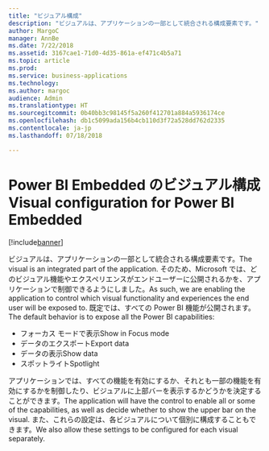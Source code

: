 ```yaml
---
title: "ビジュアル構成"
description: "ビジュアルは、アプリケーションの一部として統合される構成要素です。"
author: MargoC
manager: AnnBe
ms.date: 7/22/2018
ms.assetid: 3167cae1-71d0-4d35-861a-ef471c4b5a71
ms.topic: article
ms.prod: 
ms.service: business-applications
ms.technology: 
ms.author: margoc
audience: Admin
ms.translationtype: HT
ms.sourcegitcommit: 0b40bb3c98145f5a260f412701a884a5936174ce
ms.openlocfilehash: db1c5099ada156b4cb110d3f72a528dd762d2335
ms.contentlocale: ja-jp
ms.lasthandoff: 07/18/2018

---
```

#  <a name="visual-configuration-for-power-bi-embedded"></a><span data-ttu-id="56e85-103">Power BI Embedded のビジュアル構成</span><span class="sxs-lookup"><span data-stu-id="56e85-103">Visual configuration for Power BI Embedded</span></span>


[!include[banner](../../../includes/banner.md)]

<span data-ttu-id="56e85-104">ビジュアルは、アプリケーションの一部として統合される構成要素です。</span><span class="sxs-lookup"><span data-stu-id="56e85-104">The visual is an integrated part of the application.</span></span> <span data-ttu-id="56e85-105">そのため、Microsoft では、どのビジュアル機能やエクスペリエンスがエンドユーザーに公開されるかを、アプリケーションで制御できるようにしました。</span><span class="sxs-lookup"><span data-stu-id="56e85-105">As such, we are enabling the application to control which visual functionality and experiences the end user will be exposed to.</span></span> <span data-ttu-id="56e85-106">既定では、すべての Power BI 機能が公開されます。</span><span class="sxs-lookup"><span data-stu-id="56e85-106">The default behavior is to expose all the Power BI capabilities:</span></span>

- <span data-ttu-id="56e85-107">フォーカス モードで表示</span><span class="sxs-lookup"><span data-stu-id="56e85-107">Show in Focus mode</span></span>
- <span data-ttu-id="56e85-108">データのエクスポート</span><span class="sxs-lookup"><span data-stu-id="56e85-108">Export data</span></span>
- <span data-ttu-id="56e85-109">データの表示</span><span class="sxs-lookup"><span data-stu-id="56e85-109">Show data</span></span>
- <span data-ttu-id="56e85-110">スポットライト</span><span class="sxs-lookup"><span data-stu-id="56e85-110">Spotlight</span></span>

<span data-ttu-id="56e85-111">アプリケーションでは、すべての機能を有効にするか、それとも一部の機能を有効にするかを制御したり、ビジュアルに上部バーを表示するかどうかを決定することができます。</span><span class="sxs-lookup"><span data-stu-id="56e85-111">The application will have the control to enable all or some of the capabilities, as well as decide whether to show the upper bar on the visual.</span></span> <span data-ttu-id="56e85-112">また、これらの設定は、各ビジュアルについて個別に構成することもできます。</span><span class="sxs-lookup"><span data-stu-id="56e85-112">We also allow these settings to be configured for each visual separately.</span></span>

